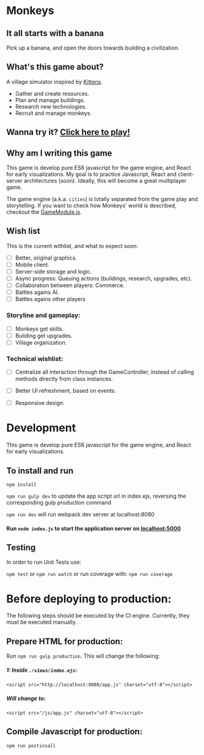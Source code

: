 # Monkeys

## It all starts with a banana

Pick up a banana, and open the doors towards building a civilization.

## What's this game about?

A village simulator inspired by [Kittens](http://bloodrizer.ru/games/kittens).

- Gather and create resources.
- Plan and manage buildings.
- Research new technologies.
- Recruit and manage monkeys.


## Wanna try it? [Click here to play!](https://baytelman.github.io/FBMonkeys/public/)

## Why am I writing this game

This game is develop pure ES6 javascript for the game engine, and React for early visualizations. My goal is to practice Javascript, React and client-server architectures (soon). Ideally, this will become a great multiplayer game.

The game engine (a.k.a. `cities`) is totally separated from the game play and storytelling. If you want to check how Monkeys' world is described, checkout the [GameModule.js](https://github.com/baytelman/FBMonkeys/blob/develop/lib/module/GameModule.js).

## Wish list

This is the current withlist, and what to expect soon:

- [ ] Better, original graphics.
- [ ] Mobile client.
- [ ] Server-side storage and logic.
- [ ] Async progress: Queuing actions (buildings, research, upgrades, etc).
- [ ] Collaboration between players: Commerce.
- [ ] Battles agains AI.
- [ ] Battles agains other players

### Storyline and gameplay:

- [ ] Monkeys get skills.
- [ ] Building get upgrades.
- [ ] Village organization.

### Technical wishlist:

- [ ] Centralize all interaction through the GameController, instead of calling methods directly from class instances.
- [ ] Better UI refreshment, based on events.
- [ ] Responsive design.


# Development

This game is develop pure ES6 javascript for the game engine, and React for early visualizations.

## To install and run

`npm install`

`npm run gulp dev` to update the app script url in index.ejs, reversing the corresponding gulp production command

`npm run dev` will run webpack dev server at localhost:8080

#### Run `node index.js` to start the application server on [localhost:5000](http://localhost:5000)

## Testing

In order to run Unit Tests use:

`npm test`
or
`npm run watch`
or run coverage with:
`npm run coverage`

# Before deploying to production:

The following steps should be executed by the CI engine. Currently, they must be executed manually.

## Prepare HTML for production:

Run `npm run gulp production`. This will change the following:

##### 1: Inside `./views/index.ejs`:
```
<script src="http://localhost:8080/app.js" charset="utf-8"></script>
```
##### Will change to:
```
<script src="/js/app.js" charset="utf-8"></script>
```

## Compile Javascript for production:

`npm run postinsall`
